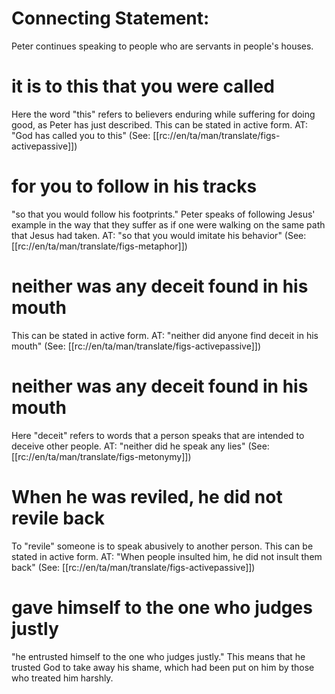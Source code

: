 # Connecting Statement:

Peter continues speaking to people who are servants in people's houses.

# it is to this that you were called

Here the word "this" refers to believers enduring while suffering for doing good, as Peter has just described. This can be stated in active form. AT: "God has called you to this" (See: [[rc://en/ta/man/translate/figs-activepassive]])

# for you to follow in his tracks

"so that you would follow his footprints." Peter speaks of following Jesus' example in the way that they suffer as if one were walking on the same path that Jesus had taken. AT: "so that you would imitate his behavior" (See: [[rc://en/ta/man/translate/figs-metaphor]])

# neither was any deceit found in his mouth

This can be stated in active form. AT: "neither did anyone find deceit in his mouth" (See: [[rc://en/ta/man/translate/figs-activepassive]])

# neither was any deceit found in his mouth

Here "deceit" refers to words that a person speaks that are intended to deceive other people. AT: "neither did he speak any lies" (See: [[rc://en/ta/man/translate/figs-metonymy]])

# When he was reviled, he did not revile back

To "revile" someone is to speak abusively to another person. This can be stated in active form. AT: "When people insulted him, he did not insult them back" (See: [[rc://en/ta/man/translate/figs-activepassive]])

# gave himself to the one who judges justly

"he entrusted himself to the one who judges justly." This means that he trusted God to take away his shame, which had been put on him by those who treated him harshly.